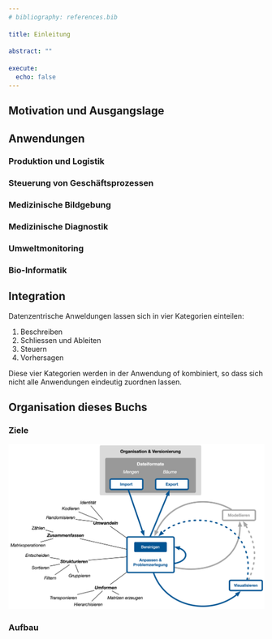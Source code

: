 ```yaml
---
# bibliography: references.bib

title: Einleitung

abstract: ""

execute: 
  echo: false
---
```


## Motivation und Ausgangslage

## Anwendungen

### Produktion und Logistik

### Steuerung von Geschäftsprozessen

### Medizinische Bildgebung

### Medizinische Diagnostik

### Umweltmonitoring

### Bio-Informatik

## Integration 

Datenzentrische Anweldungen lassen sich in vier Kategorien einteilen:

1. Beschreiben
2. Schliessen und Ableiten
3. Steuern
4. Vorhersagen 

Diese vier Kategorien werden in der Anwendung of kombiniert, so dass sich nicht alle Anwendungen eindeutig zuordnen lassen. 

## Organisation dieses Buchs

### Ziele 

![Inhaltliche Ziele](figures/DXI_big_picture/DxI_big_picture.png)

### Aufbau


